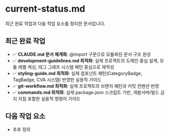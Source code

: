 # current-status.md

최근 완료 작업과 다음 작업 요소를 정리한 문서입니다.

## 최근 완료 작업
- ✅ **CLAUDE.md 문서 체계화**: @import 구문으로 모듈화된 문서 구조 완성
- ✅ **development-guidelines.md 최적화**: 실제 프로젝트의 도메인 중심 설계, 모듈 레벨 캐싱, 태그 그래프 시스템 패턴 중심으로 재작성
- ✅ **styling-guide.md 최적화**: 실제 컴포넌트 패턴(CategoryBadge, TagBadge, CVA 시스템) 반영한 실용적 가이드
- ✅ **git-workflow.md 최적화**: 실제 프로젝트의 브랜치 패턴과 커밋 컨벤션 반영
- ✅ **commands.md 최적화**: 실제 package.json 스크립트 기반, 개발서버/빌드 금지 지침 포함한 실용적 명령어 가이드

## 다음 작업 요소
- 추후 정의
